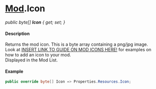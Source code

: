 # [Mod](API/MSCLoader/Mod.md).Icon

*public byte[] <b>Icon</b> { get; set; }*

#### Description

Returns the mod icon. This is a byte array containing a png/jpg image.  
Look at [INSERT LINK TO GUIDE ON MOD ICONS HERE!]() for examples on how to add an icon to your mod.  
Displayed in the Mod List.

#### Example

```csharp
public override byte[] Icon => Properties.Resources.Icon;
```

